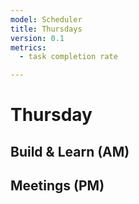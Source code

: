 ```yaml
---
model: Scheduler
title: Thursdays
version: 0.1
metrics:
  - task completion rate

---
```


# Thursday

## Build & Learn (AM)

## Meetings (PM)